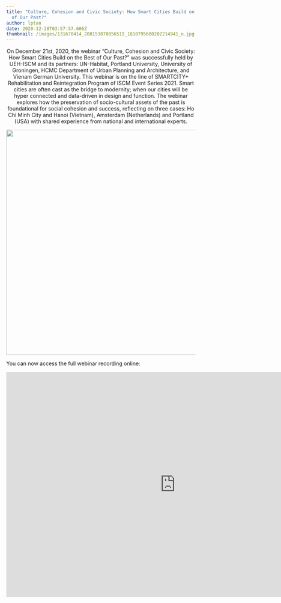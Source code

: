 ```yaml
---
title: "Culture, Cohesion and Civic Society: How Smart Cities Build on the Best
  of Our Past?"
author: lptan
date: 2020-12-28T03:57:57.606Z
thumbnail: /images/131670414_208153870856519_1810795680202214941_o.jpg
---
```

<p align="center"> On December 21st, 2020, the webinar “Culture, Cohesion and Civic Society: How Smart Cities Build on the Best of Our Past?” was successfully held by UEH-ISCM and its partners: UN-Habitat, Portland University, University of Groningen, HCMC Department of Urban Planning and Architecture, and Vienam German University. This webinar is on the line of SMARTCITY+ Rehabilitation and Reintegration Program of ISCM Event Series 2021.
Smart cities are often cast as the bridge to modernity; when our cities will be hyper connected and data-driven in design and function. The webinar explores how the preservation of socio-cultural assets of the past is foundational for social cohesion and
success, reflecting on three cases: Ho Chi Minh City and Hanoi (Vietnam), Amsterdam (Netherlands) and Portland (USA) with shared experience from national and international experts.

<div align="center"> <img align="center" width="600px" src="/images/131670414_208153870856519_1810795680202214941_o.jpg"/> </div>

 You can now access the full webinar recording online:

<div align="center"><iframe margin-top="30px" align="center" width="900" height="600" src="https://www.youtube.com/watch?v=S_382yGp7Hs&amp;t=1834" frameborder="0" allow="accelerometer; autoplay; clipboard-write; encrypted-media; gyroscope; picture-in-picture" allowfullscreen></iframe></div>

